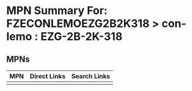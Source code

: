 



# MPN Summary For: FZECONLEMOEZG2B2K318 > con-lemo : EZG-2B-2K-318

## MPNs
  

|MPN|Direct Links|Search Links|
| :--- | :--- | :--- |
||||
